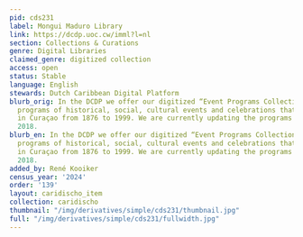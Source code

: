 ```yaml
---
pid: cds231
label: Mongui Maduro Library
link: https://dcdp.uoc.cw/imml?l=nl
section: Collections & Curations
genre: Digital Libraries
claimed_genre: digitized collection
access: open
status: Stable
language: English
stewards: Dutch Caribbean Digital Platform
blurb_orig: In the DCDP we offer our digitized “Event Programs Collection” that concerns
  programs of historical, social, cultural events and celebrations that took place
  in Curaçao from 1876 to 1999. We are currently updating the programs from 2000 to
  2018.
blurb_en: In the DCDP we offer our digitized “Event Programs Collection” that concerns
  programs of historical, social, cultural events and celebrations that took place
  in Curaçao from 1876 to 1999. We are currently updating the programs from 2000 to
  2018.
added_by: René Kooiker
census_year: '2024'
order: '139'
layout: caridischo_item
collection: caridischo
thumbnail: "/img/derivatives/simple/cds231/thumbnail.jpg"
full: "/img/derivatives/simple/cds231/fullwidth.jpg"
---
```

